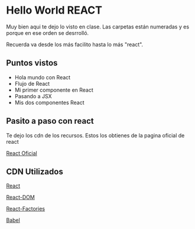 # Hello World REACT

Muy bien aqui te dejo lo visto en clase. Las carpetas están numeradas y es porque en ese orden se desrrolló.

Recuerda va desde los más facilito hasta lo más "react".


## Puntos vistos

- Hola mundo con React
- Flujo de React
- Mi primer componente en React
- Pasando a JSX
- Mis dos componentes React


## Pasito a paso con react
Te dejo los cdn de los recursos. Estos los obtienes de la pagina oficial de react

[React Oficial](https://reactjs.org/docs/cdn-links.html)

## CDN Utilizados

[React](https://unpkg.com/react@16/umd/react.development.js)

[React-DOM](https://unpkg.com/react-dom@16/umd/react-dom.development.js)

[React-Factories](https://unpkg.com/react-dom-factories@1.0.0/index.js)

[Babel](https://cdnjs.cloudflare.com/ajax/libs/babel-standalone/6.26.0/babel.js)


